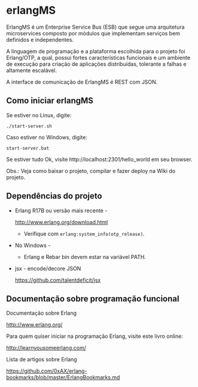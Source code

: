# erlangMS

ErlangMS é um Enterprise Service Bus (ESB) que segue uma arquitetura microservices composto por módulos que implementam serviços bem definidos e independentes.

A linguagem de programação e a plataforma escolhida para o projeto foi Erlang/OTP, a qual, possui fortes características funcionais e um ambiente de execução para criação de aplicações distribuídas, tolerante a falhas e altamente escalável.

A interface de comunicação de ErlangMS é REST com JSON.


Como iniciar erlangMS
-----------------------

Se estiver no Linux, digite:

```console
./start-server.sh
```

Caso estiver no Windows, digite:

```console
start-server.bat
```

Se estiver tudo Ok, visite http://localhost:2301/hello_world em seu browser.

Obs.: Veja como baixar o projeto, compilar e fazer deploy na Wiki do projeto.


Dependências do projeto
------------------------

* Erlang R17B ou versão mais recente -

    <http://www.erlang.org/download.html>

  * Verifique com `erlang:system_info(otp_release)`.


* No Windows -

  * Erlang e Rebar bin devem estar na variável PATH.


* jsx - encode/decore JSON

    <https://github.com/talentdeficit/jsx>


Documentação sobre programação funcional
-----------------------------------------

Documentação sobre Erlang

<http://www.erlang.org/>

Para quem quiser iniciar na programação Erlang, visite este livro online:

<http://learnyousomeerlang.com/>

Lista de artigos sobre Erlang

<https://github.com/0xAX/erlang-bookmarks/blob/master/ErlangBookmarks.md>
